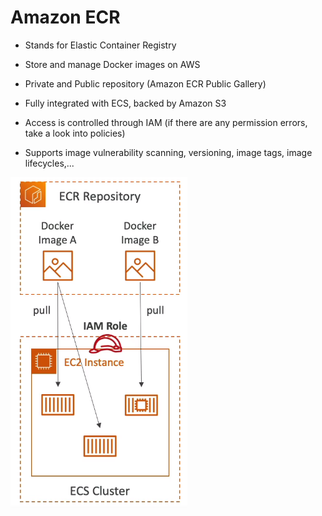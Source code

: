 # Amazon ECR

- Stands for Elastic Container Registry
- Store and manage Docker images on AWS
- Private and Public repository (Amazon ECR Public Gallery)

- Fully integrated with ECS, backed by Amazon S3
- Access is controlled through IAM (if there are any permission errors, take a look into policies)
- Supports image vulnerability scanning, versioning, image tags, image lifecycles,...

![](img/2022-04-20-11-14-44.png)